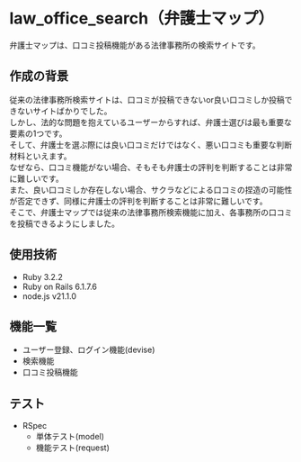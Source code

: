 # law_office_search（弁護士マップ）
弁護士マップは、口コミ投稿機能がある法律事務所の検索サイトです。

## 作成の背景
従来の法律事務所検索サイトは、口コミが投稿できないor良い口コミしか投稿できないサイトばかりでした。  
しかし、法的な問題を抱えているユーザーからすれば、弁護士選びは最も重要な要素の1つです。  
そして、弁護士を選ぶ際には良い口コミだけではなく、悪い口コミも重要な判断材料といえます。  
なぜなら、口コミ機能がない場合、そもそも弁護士の評判を判断することは非常に難しいです。  
また、良い口コミしか存在しない場合、サクラなどによる口コミの捏造の可能性が否定できず、同様に弁護士の評判を判断することは非常に難しいです。  
そこで、弁護士マップでは従来の法律事務所検索機能に加え、各事務所の口コミを投稿できるようにしました。

## 使用技術
- Ruby 3.2.2  
- Ruby on Rails 6.1.7.6  
- node.js v21.1.0

## 機能一覧
- ユーザー登録、ログイン機能(devise)
- 検索機能
- 口コミ投稿機能

## テスト
- RSpec
  - 単体テスト(model)
  - 機能テスト(request)
